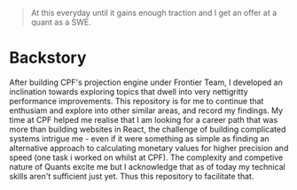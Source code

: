 > At this everyday until it gains enough traction and I get an offer at a quant
> as a SWE.

# Backstory

After building CPF's projection engine under Frontier Team, I developed an
inclination towards exploring topics that dwell into very nettigritty
performance improvements. This repository is for me to continue that enthusiam
and explore into other similar areas, and record my findings. My time at CPF
helped me realise that I am looking for a career path that was more than
building websites in React, the challenge of building complicated systems
intrigue me - even if it were something as simple as finding an alternative
approach to calculating monetary values for higher precision and speed (one task
i worked on whilst at CPF). The complexity and competive nature of Quants excite
me but I acknowledge that as of today my technical skills aren't sufficient just
yet. Thus this repository to facilitate that.
